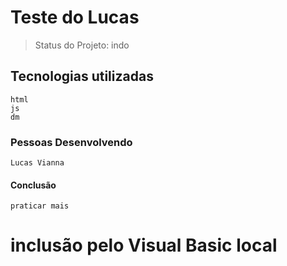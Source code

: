 # Teste do Lucas

> Status do Projeto: indo

## Tecnologias utilizadas
    html
    js
    dm

### Pessoas Desenvolvendo
    Lucas Vianna

#### Conclusão
    praticar mais

# inclusão pelo Visual Basic local